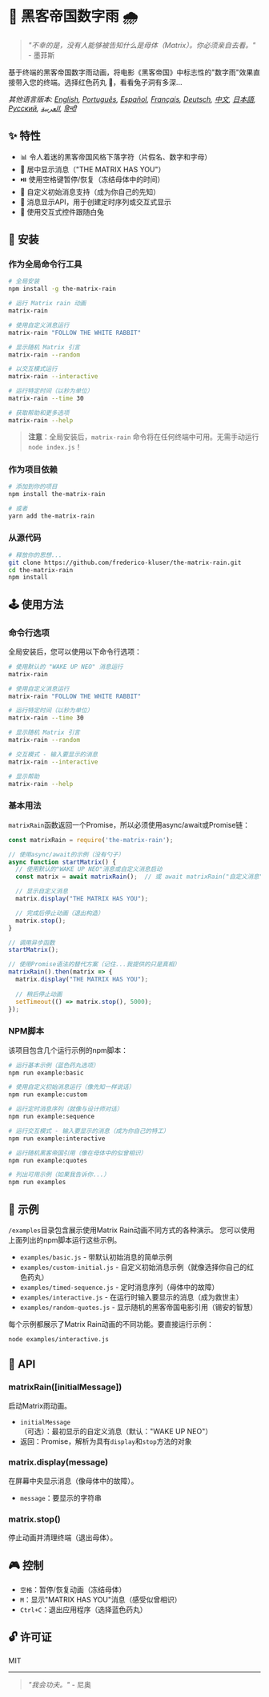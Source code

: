 # 🧠 黑客帝国数字雨 🌧️

> *"不幸的是，没有人能够被告知什么是母体（Matrix）。你必须亲自去看。"* - 墨菲斯

基于终端的黑客帝国数字雨动画，将电影《黑客帝国》中标志性的"数字雨"效果直接带入您的终端。选择红色药丸 💊，看看兔子洞有多深...

*其他语言版本: [English](README.en.md), [Português](README.pt-br.md), [Español](README.es.md), [Français](README.fr.md), [Deutsch](README.de.md), [中文](README.zh.md), [日本語](README.ja.md), [Русский](README.ru.md), [العربية](README.ar.md), [हिन्दी](README.hi.md)*

## ✨ 特性

- 📊 令人着迷的黑客帝国风格下落字符（片假名、数字和字母）
- 💬 居中显示消息（"THE MATRIX HAS YOU"）
- ⏯️ 使用空格键暂停/恢复（冻结母体中的时间）
- 📝 自定义初始消息支持（成为你自己的先知）
- 🔄 消息显示API，用于创建定时序列或交互式显示
- 🐇 使用交互式控件跟随白兔

## 💾 安装

### 作为全局命令行工具

```bash
# 全局安装
npm install -g the-matrix-rain

# 运行 Matrix rain 动画
matrix-rain

# 使用自定义消息运行
matrix-rain "FOLLOW THE WHITE RABBIT"

# 显示随机 Matrix 引言
matrix-rain --random

# 以交互模式运行
matrix-rain --interactive

# 运行特定时间（以秒为单位）
matrix-rain --time 30

# 获取帮助和更多选项
matrix-rain --help
```

> **注意**：全局安装后，`matrix-rain` 命令将在任何终端中可用。无需手动运行 `node index.js`！

### 作为项目依赖

```bash
# 添加到你的项目
npm install the-matrix-rain

# 或者
yarn add the-matrix-rain
```

### 从源代码

```bash
# 释放你的思想...
git clone https://github.com/frederico-kluser/the-matrix-rain.git
cd the-matrix-rain
npm install
```

## 🕹️ 使用方法

### 命令行选项

全局安装后，您可以使用以下命令行选项：

```bash
# 使用默认的 "WAKE UP NEO" 消息运行
matrix-rain

# 使用自定义消息运行
matrix-rain "FOLLOW THE WHITE RABBIT"

# 运行特定时间（以秒为单位）
matrix-rain --time 30

# 显示随机 Matrix 引言
matrix-rain --random

# 交互模式 - 输入要显示的消息
matrix-rain --interactive

# 显示帮助
matrix-rain --help
```

### 基本用法

`matrixRain`函数返回一个Promise，所以必须使用async/await或Promise链：

```javascript
const matrixRain = require('the-matrix-rain');

// 使用async/await的示例（没有勺子）
async function startMatrix() {
  // 使用默认的"WAKE UP NEO"消息或自定义消息启动
  const matrix = await matrixRain();  // 或 await matrixRain("自定义消息");

  // 显示自定义消息
  matrix.display("THE MATRIX HAS YOU");

  // 完成后停止动画（退出构造）
  matrix.stop();
}

// 调用异步函数
startMatrix();

// 使用Promise语法的替代方案（记住...我提供的只是真相）
matrixRain().then(matrix => {
  matrix.display("THE MATRIX HAS YOU");
  
  // 稍后停止动画
  setTimeout(() => matrix.stop(), 5000);
});
```

### NPM脚本

该项目包含几个运行示例的npm脚本：

```bash
# 运行基本示例（蓝色药丸选项）
npm run example:basic

# 使用自定义初始消息运行（像先知一样说话）
npm run example:custom

# 运行定时消息序列（就像与设计师对话）
npm run example:sequence

# 运行交互模式 - 输入要显示的消息（成为你自己的特工）
npm run example:interactive

# 运行随机黑客帝国引用（像在母体中的似曾相识）
npm run example:quotes

# 列出可用示例（如果我告诉你...）
npm run examples
```

## 🧪 示例

`/examples`目录包含展示使用Matrix Rain动画不同方式的各种演示。
您可以使用上面列出的npm脚本运行这些示例。

- `examples/basic.js` - 带默认初始消息的简单示例
- `examples/custom-initial.js` - 自定义初始消息示例（就像选择你自己的红色药丸）
- `examples/timed-sequence.js` - 定时消息序列（母体中的故障）
- `examples/interactive.js` - 在运行时输入要显示的消息（成为救世主）
- `examples/random-quotes.js` - 显示随机的黑客帝国电影引用（锡安的智慧）

每个示例都展示了Matrix Rain动画的不同功能。要直接运行示例：

```bash
node examples/interactive.js
```

## 🔌 API

### matrixRain([initialMessage])

启动Matrix雨动画。

- `initialMessage`（可选）：最初显示的自定义消息（默认："WAKE UP NEO"）
- 返回：Promise，解析为具有`display`和`stop`方法的对象

### matrix.display(message)

在屏幕中央显示消息（像母体中的故障）。

- `message`：要显示的字符串

### matrix.stop()

停止动画并清理终端（退出母体）。

## 🎮 控制

- `空格`：暂停/恢复动画（冻结母体）
- `M`：显示"MATRIX HAS YOU"消息（感受似曾相识）
- `Ctrl+C`：退出应用程序（选择蓝色药丸）

## 🔓 许可证

MIT

---

> *"我会功夫。"* - 尼奥